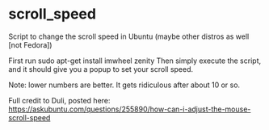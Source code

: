 # scroll_speed
Script to change the scroll speed in Ubuntu (maybe other distros as well [not Fedora])


First run
sudo apt-get install imwheel zenity
Then simply execute the script, and it should give you a popup to set your scroll speed.

Note: lower numbers are better. It gets ridiculous after about 10 or so.


Full credit to Duli, posted here: https://askubuntu.com/questions/255890/how-can-i-adjust-the-mouse-scroll-speed

